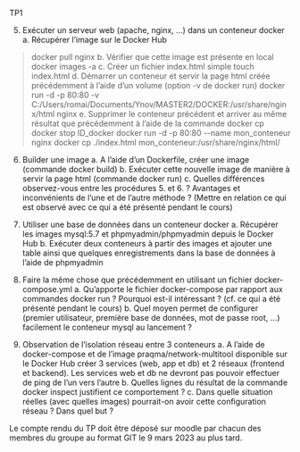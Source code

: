 TP1

5. Exécuter un serveur web (apache, nginx, …) dans un conteneur docker
a. Récupérer l’image sur le Docker Hub
> docker pull nginx
b. Vérifier que cette image est présente en local
> docker images -a
c. Créer un fichier index.html simple
> touch index.html
d. Démarrer un conteneur et servir la page html créée précédemment à l’aide
d’un volume (option -v de docker run)
> docker run -d -p 80:80 -v C:/Users/romai/Documents/Ynov/MASTER2/DOCKER:/usr/share/nginx/html nginx
e. Supprimer le conteneur précédent et arriver au même résultat que
précédemment à l’aide de la commande docker cp
> docker stop ID_docker
> docker run -d -p 80:80 --name mon_conteneur nginx
> docker cp ./index.html mon_conteneur:/usr/share/nginx/html/

6. Builder une image
a. A l’aide d’un Dockerfile, créer une image (commande docker build)
b. Exécuter cette nouvelle image de manière à servir la page html (commande
docker run)
c. Quelles différences observez-vous entre les procédures 5. et 6. ? Avantages
et inconvénients de l’une et de l’autre méthode ? (Mettre en relation ce qui est
observé avec ce qui a été présenté pendant le cours)

7. Utiliser une base de données dans un conteneur docker
a. Récupérer les images mysql:5.7 et phpmyadmin/phpmyadmin depuis le
Docker Hub
b. Exécuter deux conteneurs à partir des images et ajouter une table ainsi que
quelques enregistrements dans la base de données à l’aide de phpmyadmin

8. Faire la même chose que précédemment en utilisant un fichier
docker-compose.yml
a. Qu’apporte le fichier docker-compose par rapport aux commandes docker run
? Pourquoi est-il intéressant ? (cf. ce qui a été présenté pendant le cours)
b. Quel moyen permet de configurer (premier utilisateur, première base de
données, mot de passe root, …) facilement le conteneur mysql au lancement ?

9. Observation de l’isolation réseau entre 3 conteneurs
a. A l’aide de docker-compose et de l’image praqma/network-multitool
disponible sur le Docker Hub créer 3 services (web, app et db) et 2 réseaux
(frontend et backend).
Les services web et db ne devront pas pouvoir effectuer de ping de l’un vers
l’autre
b. Quelles lignes du résultat de la commande docker inspect justifient ce
comportement ?
c. Dans quelle situation réelles (avec quelles images) pourrait-on avoir cette
configuration réseau ? Dans quel but ?


Le compte rendu du TP doit être déposé sur moodle par chacun des membres du
groupe au format GIT le 9 mars 2023 au plus tard.